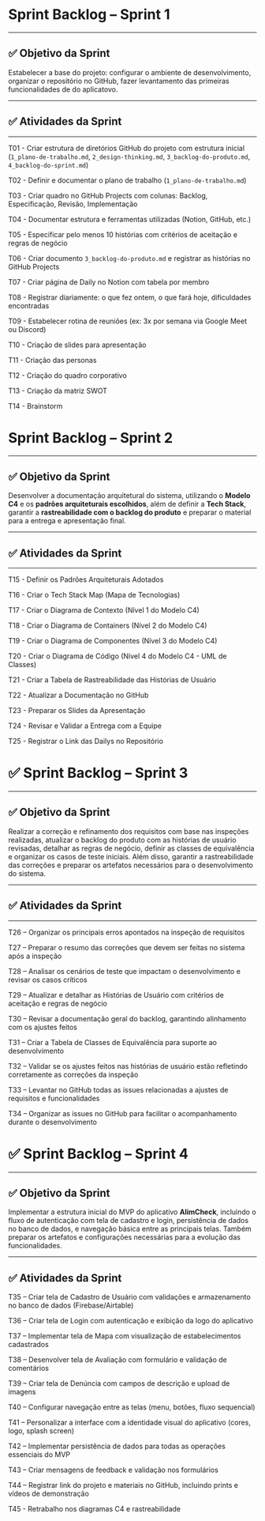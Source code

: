 # Sprint Backlog – Sprint 1  
---

## ✅ Objetivo da Sprint

Estabelecer a base do projeto: configurar o ambiente de desenvolvimento, organizar o repositório no GitHub, fazer levantamento das primeiras funcionalidades de do aplicatovo.

---

## ✅ Atividades da Sprint

---

T01 - Criar estrutura de diretórios GitHub do projeto com estrutura inicial (`1_plano-de-trabalho.md`, `2_design-thinking.md`, `3_backlog-do-produto.md`, `4_backlog-do-sprint.md`)

T02 - Definir e documentar o plano de trabalho (`1_plano-de-trabalho.md`)

T03 - Criar quadro no GitHub Projects com colunas: Backlog, Especificação, Revisão, Implementação

T04 - Documentar estrutura e ferramentas utilizadas (Notion, GitHub, etc.)

T05 - Especificar pelo menos 10 histórias com critérios de aceitação e regras de negócio

T06 - Criar documento `3_backlog-do-produto.md` e registrar as histórias no GitHub Projects

T07 - Criar página de Daily no Notion com tabela por membro

T08 - Registrar diariamente: o que fez ontem, o que fará hoje, dificuldades encontradas

T09 - Estabelecer rotina de reuniões (ex: 3x por semana via Google Meet ou Discord)

T10 - Criação de slides para apresentação

T11 - Criação das personas

T12 -   Criação do quadro corporativo

T13 - Criação da matriz SWOT

T14 - Brainstorm



# Sprint Backlog – Sprint 2  

---

## ✅ Objetivo da Sprint

Desenvolver a documentação arquitetural do sistema, utilizando o **Modelo C4** e os **padrões arquiteturais escolhidos**, além de definir a **Tech Stack**, garantir a **rastreabilidade com o backlog do produto** e preparar o material para a entrega e apresentação final.

---

## ✅ Atividades da Sprint

---

T15 - Definir os Padrões Arquiteturais Adotados  

T16 - Criar o Tech Stack Map (Mapa de Tecnologias)  

T17 - Criar o Diagrama de Contexto (Nível 1 do Modelo C4)  

T18 - Criar o Diagrama de Containers (Nível 2 do Modelo C4)  

T19 - Criar o Diagrama de Componentes (Nível 3 do Modelo C4)  

T20 - Criar o Diagrama de Código (Nível 4 do Modelo C4 - UML de Classes)  

T21 - Criar a Tabela de Rastreabilidade das Histórias de Usuário  

T22 - Atualizar a Documentação no GitHub  

T23 - Preparar os Slides da Apresentação  

T24 - Revisar e Validar a Entrega com a Equipe  

T25 - Registrar o Link das Dailys no Repositório  


# ✅ Sprint Backlog – Sprint 3

---

## ✅ Objetivo da Sprint

Realizar a correção e refinamento dos requisitos com base nas inspeções realizadas, atualizar o backlog do produto com as histórias de usuário revisadas, detalhar as regras de negócio, definir as classes de equivalência e organizar os casos de teste iniciais. Além disso, garantir a rastreabilidade das correções e preparar os artefatos necessários para o desenvolvimento do sistema.

---

## ✅ Atividades da Sprint

---

T26 – Organizar os principais erros apontados na inspeção de requisitos

T27 – Preparar o resumo das correções que devem ser feitas no sistema após a inspeção 

T28 – Analisar os cenários de teste que impactam o desenvolvimento e revisar os casos críticos 

T29 – Atualizar e detalhar as Histórias de Usuário com critérios de aceitação e regras de negócio 

T30 – Revisar a documentação geral do backlog, garantindo alinhamento com os ajustes feitos

T31 – Criar a Tabela de Classes de Equivalência para suporte ao desenvolvimento 

T32 – Validar se os ajustes feitos nas histórias de usuário estão refletindo corretamente as correções da inspeção 

T33 – Levantar no GitHub todas as issues relacionadas a ajustes de requisitos e funcionalidades 

T34 – Organizar as issues no GitHub para facilitar o acompanhamento durante o desenvolvimento


# ✅ Sprint Backlog – Sprint 4

---

## ✅ Objetivo da Sprint

Implementar a estrutura inicial do MVP do aplicativo **AlimCheck**, incluindo o fluxo de autenticação com tela de cadastro e login, persistência de dados no banco de dados, e navegação básica entre as principais telas. Também preparar os artefatos e configurações necessárias para a evolução das funcionalidades.

---

## ✅ Atividades da Sprint

T35 – Criar tela de Cadastro de Usuário com validações e armazenamento no banco de dados (Firebase/Airtable)

T36 – Criar tela de Login com autenticação e exibição da logo do aplicativo

T37 – Implementar tela de Mapa com visualização de estabelecimentos cadastrados

T38 – Desenvolver tela de Avaliação com formulário e validação de comentários

T39 – Criar tela de Denúncia com campos de descrição e upload de imagens

T40 – Configurar navegação entre as telas (menu, botões, fluxo sequencial)

T41 – Personalizar a interface com a identidade visual do aplicativo (cores, logo, splash screen)

T42 – Implementar persistência de dados para todas as operações essenciais do MVP

T43 – Criar mensagens de feedback e validação nos formulários

T44 – Registrar link do projeto e materiais no GitHub, incluindo prints e vídeos de demonstração

T45 - Retrabalho nos diagramas C4 e rastreabilidade


